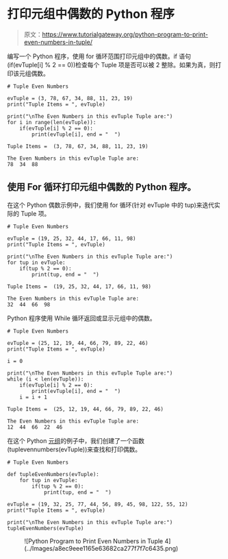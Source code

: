 # 打印元组中偶数的 Python 程序

> 原文：<https://www.tutorialgateway.org/python-program-to-print-even-numbers-in-tuple/>

编写一个 Python 程序，使用 for 循环范围打印元组中的偶数。if 语句(if(evTuple[i] % 2 == 0))检查每个 Tuple 项是否可以被 2 整除。如果为真，则打印该元组偶数。

```
# Tuple Even Numbers

evTuple = (3, 78, 67, 34, 88, 11, 23, 19)
print("Tuple Items = ", evTuple)

print("\nThe Even Numbers in this evTuple Tuple are:")
for i in range(len(evTuple)):
    if(evTuple[i] % 2 == 0):
        print(evTuple[i], end = "  ")
```

```
Tuple Items =  (3, 78, 67, 34, 88, 11, 23, 19)

The Even Numbers in this evTuple Tuple are:
78  34  88
```

## 使用 For 循环打印元组中偶数的 Python 程序。

在这个 Python 偶数示例中，我们使用 for 循环(针对 evTuple 中的 tup)来迭代实际的 Tuple 项。

```
# Tuple Even Numbers

evTuple = (19, 25, 32, 44, 17, 66, 11, 98)
print("Tuple Items = ", evTuple)

print("\nThe Even Numbers in this evTuple Tuple are:")
for tup in evTuple:
    if(tup % 2 == 0):
        print(tup, end = "  ")
```

```
Tuple Items =  (19, 25, 32, 44, 17, 66, 11, 98)

The Even Numbers in this evTuple Tuple are:
32  44  66  98 
```

Python 程序使用 While 循环返回或显示元组中的偶数。

```
# Tuple Even Numbers

evTuple = (25, 12, 19, 44, 66, 79, 89, 22, 46) 
print("Tuple Items = ", evTuple)

i = 0

print("\nThe Even Numbers in this evTuple Tuple are:")
while (i < len(evTuple)):
    if(evTuple[i] % 2 == 0):
        print(evTuple[i], end = "  ")
    i = i + 1
```

```
Tuple Items =  (25, 12, 19, 44, 66, 79, 89, 22, 46)

The Even Numbers in this evTuple Tuple are:
12  44  66  22  46 
```

在这个 Python [元组](https://www.tutorialgateway.org/python-tuple/)的例子中，我们创建了一个函数(tuplevennumbers(evTuple))来查找和打印偶数。

```
# Tuple Even Numbers

def tupleEvenNumbers(evTuple):
    for tup in evTuple:
        if(tup % 2 == 0):
            print(tup, end = "  ")

evTuple = (19, 32, 25, 77, 44, 56, 89, 45, 98, 122, 55, 12) 
print("Tuple Items = ", evTuple)

print("\nThe Even Numbers in this evTuple Tuple are:")
tupleEvenNumbers(evTuple)
```

<figure class="wp-block-image size-large">![Python Program to Print Even Numbers in Tuple 4](../Images/a8ec9eee1165e63682ca277f7f7c6435.png)</figure>